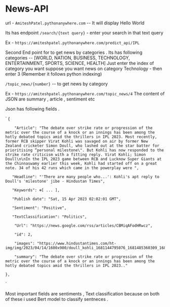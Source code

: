 # News-API

 url - `AmiteshPatel.pythonanywhere.com` -- It will display Hello World
 
Its has endpoint  `/search/{text query}`  - enter your search in that text query

Ex -  `https://amiteshpatel.pythonanywhere.com/predict_api/IPL`

Second End point for to get news by categories . 
Its has following categories --  [WORLD, NATION, BUSINESS, TECHNOLOGY, ENTERTAINMENT, SPORTS, SCIENCE, HEALTH]
Just enter the index of category you want suppose you want news on category Technology - then enter 3 (Remember it follows python indexing)

`/topic_news/{number}` -- to get news by category

Ex - `https://amiteshpatel.pythonanywhere.com/topic_news/4`
The content of JSON are summary , article , sentiment etc

Json has following fields .

`
{

        "Article": "The debate over strike rate or progression of the metric over the course of a knock or an innings has been among the hotly debated topics amid the thrillers in IPL 2023. Most recently, former RCB skipper Virat Kohli was savaged on air by former New Zealand cricketer Simon Doull, who lashed out at the star batter for prioritising “personal milestone\". But Kohli has now responded to the strike rate criticism with a fitting reply. Virat Kohli; Simon Doull\n\nIn the IPL 2023 game between RCB and Lucknow Super Giants at the Chinnaswamy earlier this week, Kohli had started off on a great note. 34 of his 42 runs which came in the powerplay were ",
       
       "Headline": "'There are many people who...': Kohli's apt reply to Doull's 'milestone' jibe - Hindustan Times",
       
       "Keywords": ⊕[ ... ],
       
       "Publish date": "Sat, 15 Apr 2023 02:02:01 GMT",
        
       "Sentiment": "Positive",
       
       "TextClassification": "Politics",
        
        "Url": "https://news.google.com/rss/articles/CBMiqAFodHRwcz",
        
        "id": 2,
        
        "images": "https://www.hindustantimes.com/ht-img/img/2023/04/14/1600x900/doull_kohli_1681144795076_1681485360309_1681485360309.jpg",
        
        "summary": "The debate over strike rate or progression of the metric over the course of a knock or an innings has been among the hotly debated topics amid the thrillers in IPL 2023.."
    
    },
`

Most important fields are sentiments , Text classification because on both of these i used Bert model to classify sentneces . 
